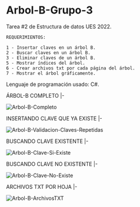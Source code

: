 # Arbol-B-Grupo-3
Tarea #2 de Estructura de datos UES 2022.


    REQUERIMIENTOS:
    
    1 - Insertar claves en un árbol B.
    2 - Buscar claves en un árbol B.
    3 - Eliminar claves de un árbol B.
    5 - Mostrar índices del árbol.
    6 - Crear archivos txt por cada página del árbol.
    7 - Mostrar el árbol gráficamente.
    
Lenguaje de programación usado: C#.


 ÁRBOL-B COMPLETO
|-

![Arbol-B-Completo](https://user-images.githubusercontent.com/102596002/202477792-a3454454-7d6e-4767-95cc-97f452a04047.jpg)


INSERTANDO CLAVE QUE YA EXISTE
|-

![Arbol-B-Validacion-Claves-Repetidas](https://user-images.githubusercontent.com/102596002/202477873-09d246c1-8cd4-4cc7-8d0f-7b8dfd97af4c.jpg)


BUSCANDO CLAVE EXISTENTE
|-

![Arbol-B-Clave-Si-Existe](https://user-images.githubusercontent.com/102596002/202477954-c62c253b-1d57-49f8-82d2-99ba5dd786a2.jpg)


BUSCANDO CLAVE NO EXISTENTE
|-

![Arbol-B-Clave-No-Existe](https://user-images.githubusercontent.com/102596002/202478002-18d5a866-a8e0-43e5-a451-f6236d0de0ae.jpg)


ARCHIVOS TXT POR HOJA
|-

![Arbol-B-ArchivosTXT](https://user-images.githubusercontent.com/102596002/202479081-99e3675a-3aa6-444b-911a-88018491d42b.jpg)


